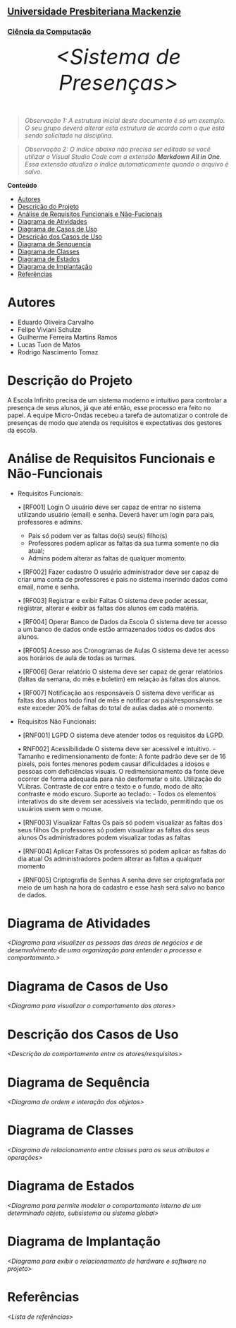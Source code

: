 <h2><a href= "https://www.mackenzie.br">Universidade Presbiteriana Mackenzie</a></h2>
<h3><a href= "https://www.mackenzie.br/graduacao/sao-paulo-higienopolis/sistemas-de-informacao">Ciência da Computação</a></h3>


<font size="+12"><center>
*&lt;Sistema de Presenças&gt;*
</center></font>

>*Observação 1: A estrutura inicial deste documento é só um exemplo. O seu grupo deverá alterar esta estrutura de acordo com o que está sendo solicitado na disciplina.*

>*Observação 2: O índice abaixo não precisa ser editado se você utilizar o Visual Studio Code com a extensão **Markdown All in One**. Essa extensão atualiza o índice automaticamente quando o arquivo é salvo.*

**Conteúdo**

- [Autores](#nome-alunos)
- [Descrição do Projeto](#introdução-do-projeto)
- [Análise de Requisitos Funcionais e Não-Fucionais](#descrição-dos-requisitos)
- [Diagrama de Atividades](#diagrama-de-atividades) 
- [Diagrama de Casos de Uso](#diagrama-de-comportamento-atores)
- [Descrição dos Casos de Uso](#descrição-das-funcões)
- [Diagrama de Senquencia](#diagrama-de-ordem-interações)
- [Diagrama de Classes](#diagrama-orientado-objetos)
- [Diagrama de Estados](#diagrama-estrutura-componente)
- [Diagrama de Implantação](#diagrama-de-hardware-software)
- [Referências](#referências)


# Autores

* Eduardo Oliveira Carvalho
* Felipe Viviani Schulze
* Guilherme Ferreira Martins Ramos
* Lucas Tuon de Matos
* Rodrigo Nascimento Tomaz


# Descrição do Projeto

  A Escola Infinito precisa de um sistema moderno e intuitivo para controlar a presença de seus alunos, já que até então,
  esse processo era feito no papel. A equipe Micro-Ondas recebeu a tarefa de automatizar o controle de presenças de modo
  que atenda os requisitos e expectativas dos gestores da escola. 

# Análise de Requisitos Funcionais e Não-Funcionais

* Requisitos Funcionais:
 
  • [RF001] Login
    O usuário deve ser capaz de entrar no sistema utilizando usuário (email) e senha.
    Deverá haver um login para pais, professores e admins.

    - Pais só podem ver as faltas do(s) seu(s) filho(s)
    - Professores podem aplicar as faltas da sua turma somente no dia atual;
    - Admins podem alterar as faltas de qualquer momento.

  • [RF002] Fazer cadastro
    O usuário administrador deve ser capaz de criar uma conta de professores e pais no sistema inserindo dados como email,      nome e senha.
  
  • [RF003] Registrar e exibir Faltas
    O sistema deve poder acessar, registrar,  alterar e exibir as faltas dos alunos em cada matéria.

  • [RF004] Operar Banco de Dados da Escola
    O sistema deve ter acesso a um banco de dados onde estão armazenados todos os dados dos alunos.

  • [RF005] Acesso aos Cronogramas de Aulas
    O sistema deve ter acesso aos horários de aula de todas as turmas.

  • [RF006] Gerar relatório
    O sistema deve ser capaz de gerar relatórios (faltas da semana, do mês e boletim) em relação às faltas dos alunos.

  • [RF007] Notificação aos responsáveis
    O sistema deve verificar as faltas dos alunos todo final de mês e notificar os pais/responsáveis se este exceder 20% de      faltas do total de aulas dadas até o momento.

* Requisitos Não Funcionais:
  
  • [RNF001] LGPD
    O sistema deve atender todos os requisitos da LGPD.

  • RNF002] Acessibilidade
    O sistema deve ser acessível e intuitivo.
      - Tamanho e redimensionamento de fonte:
    A fonte padrão deve ser de 16 pixels, pois fontes menores podem causar dificuldades a idosos e pessoas com deficiências     visuais. O redimensionamento da fonte deve ocorrer de forma adequada para não desformatar o site.
    Utilização do VLibras.
    Contraste de cor entre o texto e o fundo, modo de alto contraste e modo escuro.
    Suporte ao teclado:
	    - Todos os elementos interativos do site devem ser acessíveis via teclado, permitindo que os usuários usem sem o           mouse.

  • [RNF003] Visualizar Faltas
    Os pais só podem visualizar as faltas dos seus filhos
    Os professores só podem visualizar as faltas dos seus alunos
    Os administradores podem visualizar todas as faltas

  • [RNF004] Aplicar Faltas
    Os professores só podem aplicar as faltas do dia atual
    Os administradores podem alterar as faltas a qualquer momento

  • [RNF005] Criptografia de Senhas
    A senha deve ser criptografada por meio de um hash na hora do cadastro e esse hash será salvo no banco de dados.
  
# Diagrama de Atividades

*&lt;Diagrama para visualizer as pessoas das áreas de negócios e de desenvolvimento de uma organização para entender o processo e comportamento.&gt;*

# Diagrama de Casos de Uso

*&lt;Diagrama para visualizar o comportamento dos atores&gt;*

# Descrição dos Casos de Uso

*&lt;Descrição do comportamento entre os atores/resquisitos&gt;*

# Diagrama de Sequência

*&lt;Diagrama de ordem e interação dos objetos&gt;*

# Diagrama de Classes

*&lt;Diagrama de relacionamento entre classes para os seus atributos e operações&gt;*

# Diagrama de Estados

*&lt;Diagrama para permite modelar o comportamento interno de um determinado objeto, subsistema ou sistema global&gt;*

# Diagrama de Implantação

*&lt;Diagrama para exibir o relacionamento de hardware e software no projeto&gt;*

# Referências

*&lt;Lista de referências&gt;*
